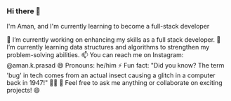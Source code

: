 ### Hi there 👋
I'm Aman, and I'm currently learning to become a full-stack developer

🔭 I’m currently working on enhancing my skills as a full stack developer.
🌱 I’m currently learning data structures and algorithms to strengthen my problem-solving abilities.
📫 You can reach me on Instagram: @aman.k.prasad
😄 Pronouns: he/him
⚡ Fun fact: "Did you know? The term 'bug' in tech comes from an actual insect causing a glitch in a computer back in 1947!" 🐞👾
👯 Feel free to ask me anything or collaborate on exciting projects! 😄



<!--
**Kumaraman6723/Kumaraman6723** is a ✨ _special_ ✨ repository because its `README.md` (this file) appears on your GitHub profile.

Here are some ideas to get you started:

- 🔭 I’m currently working on ...
- 🌱 I’m currently learning ...
- 👯 I’m looking to collaborate on ...
- 🤔 I’m looking for help with ...
- 💬 Ask me about ...
- 📫 How to reach me: ...
- 😄 Pronouns: ...
- ⚡ Fun fact: ...
-->
